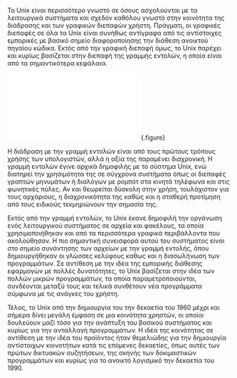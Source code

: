 Το Unix είναι περισσότερο γνωστό σε όσους ασχολούνται με τα λειτουργικά συστήματα και σχεδόν καθόλου γνωστό στην κοινότητα της διάδρασης και των γραφικών διεπαφών χρήστη. Πράγματι, οι γραφικές διεπαφές σε όλα τα Unix είναι συνήθως αντίγραφα από τις αντίστοιχες εμπορικές με βασικό σημείο διαφοροποίησης την διάθεση ανοικτού πηγαίου κώδικα. Εκτός από την γραφική διεπαφή όμως, το Unix παρέχει και κυρίως βασίζεται στην διεπαφή της γραμμής εντολών, η οποία είναι από τα σημαντικότερα κεφάλαια.

![](pdp11-tty-unix.md){.figure}

Η διάδραση με την γραμμή εντολών είναι από τους πρώτους τρόπους χρήσης των υπολογιστών, αλλά η αξία της παραμένει διαχρονική. Η γραμμή εντολών έγινε αρχικά δημοφιλής με το σύστημα Unix, ενώ διατηρεί την χρησιμότητα της σε σύγχρονα συστήματα όπως οι διεπαφές γραπτών μηνυμάτων ή διαλόγων με ρομπότ στα κινητά τηλέφωνα και στις φωνητικές πύλες. Αν και θεωρείται δύσκολη στην χρήση, τουλάχιστον για τους αρχάριους, η διαχρονικότητα της καθώς και η σταθερή προτίμηση από τους ειδικούς τεκμηριώνουν την σημασία της.

Εκτός από την γραμμή εντολών, το Unix έκανε δημοφιλή την οργάνωση ενός λειτουργικού συστήματος σε αρχεία και φακέλους, τα οποία χρησιμοποιήθηκαν και από τα περισσότερα γραφικά περιβάλλοντα που ακολούθησαν. Η πιο σημαντική συνεισφορά αυτού του συστήματος είναι στο σημείο συνάντησης των αρχείων με την γραμμή εντολής, όπου δημιουργήθηκαν οι γλώσσες κελύφους καθως και η διασωλήνωση των προγραμμάτων. Σε αντίθεση με την ιδέα της εμπορικής διάθεσης εφαρμογών με πολλές δυνατότητες, το Unix βασίζεται στην ιδέα των πολλών μικρών προγραμμάτων, τα οποία παραμετροποιούνται, συνδέονται μεταξύ τους και τελικά συνθέτουν νέα προγράμματα σύμφωνα με τις ανάγκες του χρήστη. 

Τέλος, το Unix από την δημιουργία του την δεκαετία του 1960 μέχρι και σήμερα δίνει μεγάλη έμφαση σε μια κοινότητα χρηστών, οι οποίοι δουλεύουν μαζί τόσο για την ανάπτυξη του βασικού συστήματος και κυρίως για την ανταλλαγή προγραμμάτων. Η ιδέα της κοινότητας σε αντίθεση με την ιδέα του προϊόντος ήταν θεμελιώδης για την δημιουργία αντίστοιχων κοινοτήτων κατά τις επόμενες δεκαετίες, όπως αυτές των πρώτων δικτυακών συζητήσεων, της σκηνής των δοκιμαστικών προγραμμάτων και κυρίως για το ανοικτό λογισμικό την δεκαετία του 1990.
